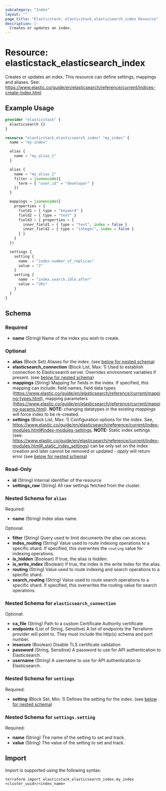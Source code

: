 ```yaml
---
subcategory: "Index"
layout: ""
page_title: "Elasticstack: elasticstack_elasticsearch_index Resource"
description: |-
  Creates or updates an index.
---
```


# Resource: elasticstack_elasticsearch_index

Creates or updates an index. This resource can define settings, mappings and aliases. See: https://www.elastic.co/guide/en/elasticsearch/reference/current/indices-create-index.html

## Example Usage

```terraform
provider "elasticstack" {
  elasticsearch {}
}

resource "elasticstack_elasticsearch_index" "my_index" {
  name = "my-index"

  alias {
    name = "my_alias_1"
  }

  alias {
    name = "my_alias_2"
    filter = jsonencode({
      term = { "user.id" = "developer" }
    })
  }

  mappings = jsonencode({
    properties = {
      field1 = { type = "keyword" }
      field2 = { type = "text" }
      field3 = { properties = {
        inner_field1 = { type = "text", index = false }
        inner_field2 = { type = "integer", index = false }
      } }
    }
  })

  settings {
    setting {
      name  = "index.number_of_replicas"
      value = "2"
    }
    setting {
      name  = "index.search.idle.after"
      value = "20s"
    }
  }
}
```

<!-- schema generated by tfplugindocs -->
## Schema

### Required

- **name** (String) Name of the index you wish to create.

### Optional

- **alias** (Block Set) Aliases for the index. (see [below for nested schema](#nestedblock--alias))
- **elasticsearch_connection** (Block List, Max: 1) Used to establish connection to Elasticsearch server. Overrides environment variables if present. (see [below for nested schema](#nestedblock--elasticsearch_connection))
- **mappings** (String) Mapping for fields in the index.
If specified, this mapping can include: field names, field data types (https://www.elastic.co/guide/en/elasticsearch/reference/current/mapping-types.html), mapping parameters (https://www.elastic.co/guide/en/elasticsearch/reference/current/mapping-params.html).
**NOTE:** changing datatypes in the existing _mappings_ will force index to be re-created.
- **settings** (Block List, Max: 1) Configuration options for the index. See, https://www.elastic.co/guide/en/elasticsearch/reference/current/index-modules.html#index-modules-settings.
**NOTE:** Static index settings (see: https://www.elastic.co/guide/en/elasticsearch/reference/current/index-modules.html#_static_index_settings) can be only set on the index creation and later cannot be removed or updated - _apply_ will return error (see [below for nested schema](#nestedblock--settings))

### Read-Only

- **id** (String) Internal identifier of the resource
- **settings_raw** (String) All raw settings fetched from the cluster.

<a id="nestedblock--alias"></a>
### Nested Schema for `alias`

Required:

- **name** (String) Index alias name.

Optional:

- **filter** (String) Query used to limit documents the alias can access.
- **index_routing** (String) Value used to route indexing operations to a specific shard. If specified, this overwrites the `routing` value for indexing operations.
- **is_hidden** (Boolean) If true, the alias is hidden.
- **is_write_index** (Boolean) If true, the index is the write index for the alias.
- **routing** (String) Value used to route indexing and search operations to a specific shard.
- **search_routing** (String) Value used to route search operations to a specific shard. If specified, this overwrites the routing value for search operations.


<a id="nestedblock--elasticsearch_connection"></a>
### Nested Schema for `elasticsearch_connection`

Optional:

- **ca_file** (String) Path to a custom Certificate Authority certificate
- **endpoints** (List of String, Sensitive) A list of endpoints the Terraform provider will point to. They must include the http(s) schema and port number.
- **insecure** (Boolean) Disable TLS certificate validation
- **password** (String, Sensitive) A password to use for API authentication to Elasticsearch.
- **username** (String) A username to use for API authentication to Elasticsearch.


<a id="nestedblock--settings"></a>
### Nested Schema for `settings`

Required:

- **setting** (Block Set, Min: 1) Defines the setting for the index. (see [below for nested schema](#nestedblock--settings--setting))

<a id="nestedblock--settings--setting"></a>
### Nested Schema for `settings.setting`

Required:

- **name** (String) The name of the setting to set and track.
- **value** (String) The value of the setting to set and track.

## Import

Import is supported using the following syntax:

```shell
terraform import elasticstack_elasticsearch_index.my_index <cluster_uuid>/<index_name>
```
